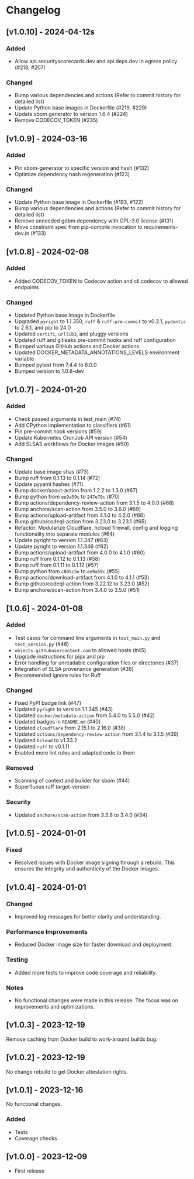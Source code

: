 # Changelog

## [v1.0.10] - 2024-04-12s

### Added

- Allow api.securityscorecards.dev and api.deps.dev in egress policy (#218, #207)

### Changed

- Bump various dependencies and actions (Refer to commit history for detailed list)
- Update Python base images in Dockerfile (#219, #229)
- Update sbom generator to version 1.6.4 (#224)
- Remove CODECOV_TOKEN (#235)

## [v1.0.9] - 2024-03-16

### Added

- Pin sbom-generator to specific version and hash (#132)
- Optimize dependency hash regeneration (#123)

### Changed

- Update Python base image in Dockerfile (#193, #122)
- Bump various dependencies and actions (Refer to commit history for detailed list)
- Remove unneeded gdbm dependency with GPL-3.0 license (#131)
- Move constraint spec from pip-compile invocation to requirements-dev.in (#133)

## [v1.0.8] - 2024-02-08

### Added

- Added CODECOV_TOKEN to Codecov action and cli.codecov to allowed endpoints

### Changed

- Updated Python base image in Dockerfile
- Upgraded `pyright` to 1.1.350, `ruff` & `ruff-pre-commit` to v0.2.1, `pydantic` to 2.6.1, and pip to 24.0
- Updated `certifi`, `urllib3`, and pluggy versions
- Updated ruff and gitleaks pre-commit hooks and ruff configuration
- Bumped various GitHub actions and Docker actions
- Updated DOCKER_METADATA_ANNOTATIONS_LEVELS environment variable
- Bumped pytest from 7.4.4 to 8.0.0
- Bumped version to 1.0.8-dev

## [v1.0.7] - 2024-01-20

### Added

- Check passed arguments in test_main (#74)
- Add CPython implementation to classifiers (#61)
- Pin pre-commit hook versions (#59)
- Update Kubernetes CronJob API version (#54)
- Add SLSA3 workflows for Docker images (#50)

### Changed

- Update base image shas (#73)
- Bump ruff from 0.1.13 to 0.1.14 (#72)
- Update pyyaml hashes (#71)
- Bump docker/scout-action from 1.2.2 to 1.3.0 (#67)
- Bump python from `ee9a59c` to `247e70c` (#70)
- Bump actions/dependency-review-action from 3.1.5 to 4.0.0 (#68)
- Bump anchore/scan-action from 3.5.0 to 3.6.0 (#69)
- Bump actions/upload-artifact from 4.1.0 to 4.2.0 (#66)
- Bump github/codeql-action from 3.23.0 to 3.23.1 (#65)
- Refactor: Modularize Cloudflare, hcloud firewall, config and logging functionality into separate modules (#64)
- Update pyright to version 1.1.347 (#63)
- Update pyright to version 1.1.346 (#62)
- Bump actions/upload-artifact from 4.0.0 to 4.1.0 (#60)
- Bump ruff from 0.1.12 to 0.1.13 (#58)
- Bump ruff from 0.1.11 to 0.1.12 (#57)
- Bump python from `c805c5e` to `ee9a59c` (#55)
- Bump actions/download-artifact from 4.1.0 to 4.1.1 (#53)
- Bump github/codeql-action from 3.22.12 to 3.23.0 (#52)
- Bump anchore/scan-action from 3.4.0 to 3.5.0 (#51)

## [1.0.6] - 2024-01-08

### Added

- Test cases for command line arguments in `test_main.py` and `test_version.py` (#46)
- `objects.githubusercontent.com` to allowed hosts (#45)
- Upgrade instructions for pipx and pip
- Error handling for unreadable configuration files or directories (#37)
- Integration of SLSA provenance generation (#36)
- Recommended ignore rules for Ruff

### Changed

- Fixed PyPI badge link (#47)
- Updated `pyright` to version 1.1.345 (#43)
- Updated `docker/metadata-action` from 5.4.0 to 5.5.0 (#42)
- Updated badges in `README.md` (#40)
- Updated `cloudflare` from 2.15.1 to 2.16.0 (#38)
- Updated `actions/dependency-review-action` from 3.1.4 to 3.1.5 (#39)
- Updated `hcloud` to v1.33.2
- Updated `ruff` to v0.1.11
- Enabled more lint rules and adapted code to them

### Removed

- Scanning of context and builder for sbom (#44)
- Superfluous ruff target-version

### Security

- Updated `anchore/scan-action` from 3.3.8 to 3.4.0 (#34)

## [v1.0.5] - 2024-01-01

### Fixed

- Resolved issues with Docker image signing through a rebuild. This ensures the
  integrity and authenticity of the Docker images.

## [v1.0.4] - 2024-01-01

### Changed

- Improved log messages for better clarity and understanding.

### Performance Improvements

- Reduced Docker image size for faster download and deployment.

### Testing

- Added more tests to improve code coverage and reliability.

### Notes

- No functional changes were made in this release. The focus was on improvements
  and optimizations.

## [v1.0.3] - 2023-12-19

Remove caching from Docker build to work-around buildx bug.

## [v1.0.2] - 2023-12-19

No change rebuild to get Docker attestation rights.

## [v1.0.1] - 2023-12-16

No functional changes.

### Added

- Tests
- Coverage checks

## [v1.0.0] - 2023-12-09

- First release
